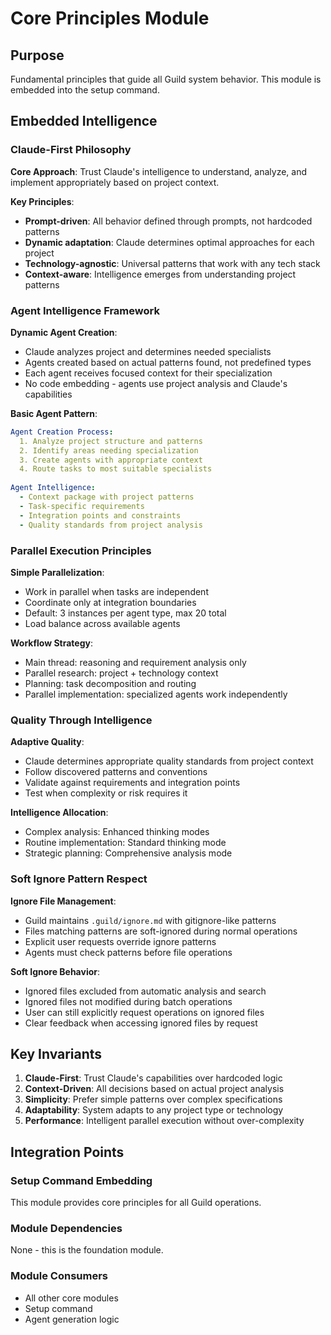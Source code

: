 # Core Principles Module

## Purpose
Fundamental principles that guide all Guild system behavior. This module is embedded into the setup command.

## Embedded Intelligence

### Claude-First Philosophy

**Core Approach**: Trust Claude's intelligence to understand, analyze, and implement appropriately based on project context.

**Key Principles**:
- **Prompt-driven**: All behavior defined through prompts, not hardcoded patterns
- **Dynamic adaptation**: Claude determines optimal approaches for each project
- **Technology-agnostic**: Universal patterns that work with any tech stack
- **Context-aware**: Intelligence emerges from understanding project patterns

### Agent Intelligence Framework

**Dynamic Agent Creation**:
- Claude analyzes project and determines needed specialists
- Agents created based on actual patterns found, not predefined types
- Each agent receives focused context for their specialization
- No code embedding - agents use project analysis and Claude's capabilities

**Basic Agent Pattern**:
```yaml
Agent Creation Process:
  1. Analyze project structure and patterns
  2. Identify areas needing specialization
  3. Create agents with appropriate context
  4. Route tasks to most suitable specialists
  
Agent Intelligence:
  - Context package with project patterns
  - Task-specific requirements
  - Integration points and constraints
  - Quality standards from project analysis
```

### Parallel Execution Principles

**Simple Parallelization**:
- Work in parallel when tasks are independent
- Coordinate only at integration boundaries
- Default: 3 instances per agent type, max 20 total
- Load balance across available agents

**Workflow Strategy**:
- Main thread: reasoning and requirement analysis only
- Parallel research: project + technology context
- Planning: task decomposition and routing
- Parallel implementation: specialized agents work independently

### Quality Through Intelligence

**Adaptive Quality**:
- Claude determines appropriate quality standards from project context
- Follow discovered patterns and conventions
- Validate against requirements and integration points
- Test when complexity or risk requires it

**Intelligence Allocation**:
- Complex analysis: Enhanced thinking modes
- Routine implementation: Standard thinking mode
- Strategic planning: Comprehensive analysis mode

### Soft Ignore Pattern Respect

**Ignore File Management**:
- Guild maintains `.guild/ignore.md` with gitignore-like patterns
- Files matching patterns are soft-ignored during normal operations
- Explicit user requests override ignore patterns
- Agents must check patterns before file operations

**Soft Ignore Behavior**:
- Ignored files excluded from automatic analysis and search
- Ignored files not modified during batch operations
- User can still explicitly request operations on ignored files
- Clear feedback when accessing ignored files by request

## Key Invariants

1. **Claude-First**: Trust Claude's capabilities over hardcoded logic
2. **Context-Driven**: All decisions based on actual project analysis
3. **Simplicity**: Prefer simple patterns over complex specifications
4. **Adaptability**: System adapts to any project type or technology
5. **Performance**: Intelligent parallel execution without over-complexity

## Integration Points

### Setup Command Embedding
This module provides core principles for all Guild operations.

### Module Dependencies
None - this is the foundation module.

### Module Consumers
- All other core modules
- Setup command
- Agent generation logic